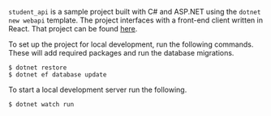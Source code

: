 `student_api` is a sample project built with C# and ASP.NET using the `dotnet new webapi` template.  The project interfaces with a front-end client written in React.  That project can be found [here](https://github.com/snsavage/students_client).


To set up the project for local development, run the following commands.  These will add required packages and run the database migrations.

```
$ dotnet restore
$ dotnet ef database update
```

To start a local development server run the following.

```
$ dotnet watch run
```
